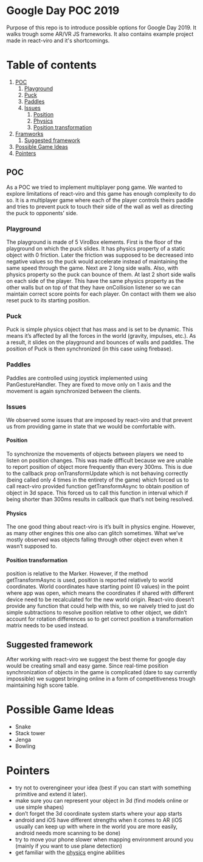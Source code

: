 # Google Day POC 2019

Purpose of this repo is to introduce possible options for Google Day 2019. It walks trough some AR/VR JS frameworks. It also contains example project made in react-viro and it's shortcomings.

# Table of contents

1. [POC](#POC)
   1. [Playground](#Playground)
   2. [Puck](#Puck)
   3. [Paddles](#Paddles)
   4. [Issues](#Issues)
      1. [Position](#Position)
      1. [Physics](#Physics)
      1. [Position transformation](#Positiontransformation)
2. [Framworks](#Frameworks)
   1. [Suggested framework](#suggestedframework)
3. [Possible Game Ideas](#Frameworks)
4. [Pointers](#Pointers)

## POC

As a POC we tried to implement multiplayer pong game. We wanted to explore limitations of react-viro and this game has enough complexity to do so.
It is a multiplayer game where each of the player controls theirs paddle and tries to prevent puck to touch their side of the wall as well as directing the puck to opponents’ side.

### Playground

The playground is made of 5 ViroBox elements. First is the floor of the playground on which the puck slides. It has physics property of a static object with 0 friction. Later the friction was supposed to be decreased into negative values so the puck would accelerate instead of maintaining the same speed through the game.
Next are 2 long side walls. Also, with physics property so the puck can bounce of them.
At last 2 short side walls on each side of the player. This have the same physics property as the other walls but on top of that they have onCollision listener so we can maintain correct score points for each player. On contact with them we also reset puck to its starting position.

### Puck

Puck is simple physics object that has mass and is set to be dynamic. This means it’s affected by all the forces in the world (gravity, impulses, etc.). As a result, it slides on the playground and bounces of walls and paddles. The position of Puck is then synchronized (in this case using firebase).

### Paddles

Paddles are controlled using joystick implemented using PanGestureHandler. They are fixed to move only on 1 axis and the movement is again synchronized between the clients.

### Issues

We observed some issues that are imposed by react-viro and that prevent us from providing game in state that we would be comfortable with.

#### Position

To synchronize the movements of objects between players we need to listen on position changes. This was made difficult because we are unable to report position of object more frequently than every 300ms. This is due to the callback prop onTransformUpdate which is not behaving correctly (being called only 4 times in the entirety of the game) which forced us to call react-viro provided function getTransformAsync to obtain position of object in 3d space. This forced us to call this function in interval which if being shorter than 300ms results in callback que that’s not being resolved.

#### Physics

The one good thing about react-viro is it’s built in physics engine. However, as many other engines this one also can glitch sometimes. What we’ve mostly observed was objects falling through other object even when it wasn’t supposed to.

#### Position transformation

position is relative to the Marker. However, if the method getTransformAsync is used, position is reported relatively to world coordinates. World coordinates have starting point (0 values) in the point where app was open, which means the coordinates if shared with different device need to be recalculated for the new world origin. React-viro doesn’t provide any function that could help with this, so we naively tried to just do simple subtractions to resolve position relative to other object, we didn’t account for rotation differences so to get correct position a transformation matrix needs to be used instead.

## Suggested framework

After working with react-viro we suggest the best theme for google day would be creating small and easy game. Since real-time position synchronization of objects in the game is complicated (dare to say currently impossible) we suggest bringing online in a form of competitiveness trough maintaining high score table.

# Possible Game Ideas

- Snake
- Stack tower
- Jenga
- Bowling

# Pointers

- try not to overengineer your idea (best if you can start with something primitive and extend it later).
- make sure you can represent your object in 3d (find models online or use simple shapes)
- don’t forget the 3d coordinate system starts where your app starts
- android and iOS have different strengths when it comes to AR (iOS usually can keep up with where in the world you are more easily, android needs more scanning to be done)
- try to move your phone slower when mapping environment around you (mainly if you want to use plane detection)
- get familiar with the [physics](https://docs.viromedia.com/docs/physics) engine abilities
